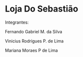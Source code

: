 # Loja Do Sebastião

Integrantes:

Fernando Gabriel M. da Silva

Vinicius Rodrigues P. de Lima

Mariana Moraes P de Lima
